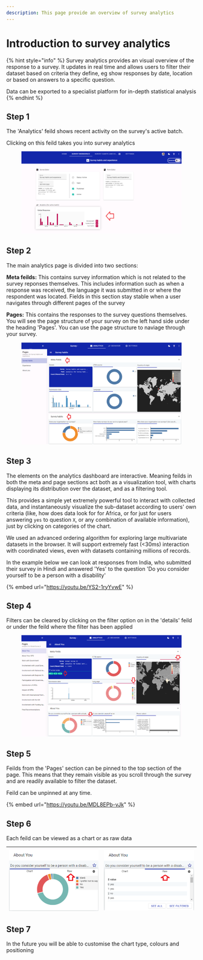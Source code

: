 ```yaml
---
description: This page provide an overview of survey analytics
---
```


# Introduction to survey analytics

{% hint style="info" %}
Survey analytics provides an visual overview of the response to a survey.  It updates in real time and allows users to filter their dataset based on criteria they define, eg show responses by date, location or based on answers to a specific question.

Data can be exported to a specialist platform for in-depth statistical analysis &#x20;
{% endhint %}

## Step 1

The 'Analytics' feild shows recent activity on the survey's active batch.

Clicking on this feild takes you into survey analytics

<figure><img src="../../../.gitbook/assets/image (6).png" alt=""><figcaption></figcaption></figure>

## Step 2

The main analytics page is divided into two sections:

**Meta feilds:**  This contains survey information which is not related to the survey reponses themselves.  This includes information such as when a response was received, the language it was submitted in or where the respondent was located.  Fields in this section stay stable when a user navigates through different pages of the survey

**Pages:**  This contains the responses to the survey questions themselves.   You will see the page structure of your survey on the left hand side under the heading 'Pages'.  You can use the page structure to naviage through your survey. &#x20;

<figure><img src="../../../.gitbook/assets/image (1) (7).png" alt=""><figcaption></figcaption></figure>

## Step 3

The elements on the analytics dashboard are interactive.  Meaning feilds in both the meta and page sections act both as a visualization tool, with charts displaying its distribution over the dataset, and as a filtering tool.&#x20;

This provides a simple yet extremely powerful tool to interact with collected data, and instantaneously visualize the sub-dataset according to users' own criteria (like, how does data look for for Africa, or for just for users answering `yes` to question `X`, or any combination of available information), just by clicking on categories of the chart.

We used an advanced ordering algorithm for exploring large multivariate datasets in the browser. It will support extremely fast (<30ms) interaction with coordinated views, even with datasets containing millions of records.

In the example below we can look at responses from India, who submitted their survey in Hindi and answered 'Yes' to the question 'Do you consider yourself to be a person with a disability'

{% embed url="https://youtu.be/YS2-1ryYvwE" %}

## Step 4

Filters can be cleared by clicking on the filter option on in the 'details' feild or under the feild where the filter has been applied

<figure><img src="../../../.gitbook/assets/image (28).png" alt=""><figcaption></figcaption></figure>

## Step 5

Feilds from the 'Pages' section can be pinned to the top section of the page.  This means that they remain visible as you scroll through the survey and are readily available to filter the dataset. &#x20;

Feild can be unpinned at any time.

{% embed url="https://youtu.be/MDL8EPb-vJk" %}

## Step 6

Each feild can be viewed as a chart or as raw data

| ![](<../../../.gitbook/assets/image (4) (1).png>) | ![](<../../../.gitbook/assets/image (7).png>) |
| ------------------------------------------------- | --------------------------------------------- |

## Step 7

In the future you will be able to customise the chart type, colours and positioning&#x20;
